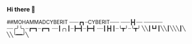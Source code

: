 ### Hi there 👋

<!--
**MOHAMMADCYBERIT/MOHAMMADCYBERIT** is a ✨ _special_ ✨ repository because its `README.md` (this file) appears on your GitHub profile.

Here are some ideas to get you started:

- 🔭 I’m currently working on ...
- 🌱 I’m currently learning ...
- 👯 I’m looking to collaborate on ...
- 🤔 I’m looking for help with ...
- 💬 Ask me about ...
- 📫 How to reach me: ...
- 😄 Pronouns: ...
- ⚡ Fun fact: ...
-->
##MOHAMMADCYBERIT
┈┈┈┏┓┈CYBERIT┈┈┈
┈┈┈┣┫┈┈ ┈┈┈┈┈┈
┈┈╭╯╰╮┈┏━┓┈┏━┓
┈┈┃╭╮┃┈┣━┫┈┣━┫
┈┈┃┣┫┃┈╰┳╯┈╰┳╯
╲╲┃┗┛┃╲╲┃╲╲╲┃╲ 
╲╲╰━━╯╲



‌
